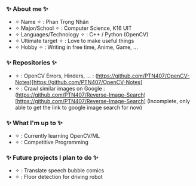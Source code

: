 ### ✨ About me ✨  

+ ✧ Name ✧ : Phan Trọng Nhân
+ ✧ Major/School ✧ : Computer Science, K16 UIT  
+ ✧ Languages/Technology ✧ : C++ / Python (OpenCV)  
+ ✧ Ultimate target ✧ : Love to make useful things
+ ✧ Hobby ✧ : Writing in free time, Anime, Game, ...

### ✨ Repositories ✨  

+ ✧ : OpenCV Errors, Hinders, ... : (https://github.com/PTN407/OpenCV-Notes)[https://github.com/PTN407/OpenCV-Notes]
+ ✧ : Crawl similar images on Google : (https://github.com/PTN407/Reverse-Image-Search)[https://github.com/PTN407/Reverse-Image-Search] (Incomplete, only able to get the link to google image search for now)

### ✨ What I'm up to ✨ 
  
+ ✧ : Currently learning OpenCV/ML
+ ✧ : Competitive Programming
  
### ✨ Future projects I plan to do ✨ 
  
+ ✧ : Translate speech bubble comics 
+ ✧ : Floor detection for driving robot

